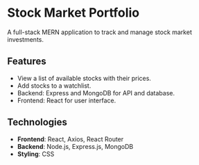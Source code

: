 # Stock Market Portfolio

A full-stack MERN application to track and manage stock market investments.

## Features
- View a list of available stocks with their prices.
- Add stocks to a watchlist.
- Backend: Express and MongoDB for API and database.
- Frontend: React for user interface.

## Technologies
- **Frontend**: React, Axios, React Router
- **Backend**: Node.js, Express.js, MongoDB
- **Styling**: CSS

